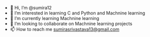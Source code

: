 - 👋 Hi, I’m @sumira12
- 👀 I’m interested in learning C and Python and Machnine learning
- 🌱 I’m currently learning Machnine learning
- 💞️ I’m looking to collaborate on Machnine learning projects
- 📫 How to reach me sumirasrivastava13@gmail.com 

<!---
sumira12/sumira12 is a ✨ special ✨ repository because its `README.md` (this file) appears on your GitHub profile.
You can click the Preview link to take a look at your changes.
--->
